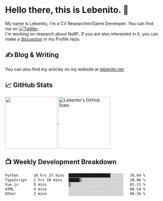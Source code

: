 # Hello there, this is Lebenito. 👋 

My name is Lebenito, I'm a CV Researcher/Game Developer. You can find me on [![Twitter][1.2]][1].  
I'm working on research about NeRF. If you are also interested in it, you can make a [discussion](https://github.com/lebenito030/lebenito030/discussions) in my Profile repo.

## &#x270d; Blog & Writing

You can also find my articles on my website at [lebenito.net](https://blogs.lebenito.net/).

## &#x1f4c8; GitHub Stats

<a href="https://github.com/lebenito030/lebenito030">
  <img align="center" height="170" src="https://github-readme-stats.vercel.app/api/top-langs/?username=lebenito030&layout=compact&langs_count=10" />
</a>
<a href="https://github.com/lebenito030/lebenito030">
  <img align="center" height="170" src="https://github-readme-stats.vercel.app/api?username=lebenito030&show_icons=true&theme=graywhite" alt="Lebenito's GitHub Stats" />
</a>

## 📺 Weekly Development Breakdown

<!--START_SECTION:waka-->

```txt
Python       10 hrs 27 mins  ███████████████████░░░░░░   76.64 %
TypeScript   2 hrs 50 mins   █████▒░░░░░░░░░░░░░░░░░░░   20.86 %
Vue.js       9 mins          ▒░░░░░░░░░░░░░░░░░░░░░░░░   01.15 %
HTML         4 mins          ░░░░░░░░░░░░░░░░░░░░░░░░░   00.54 %
Other        2 mins          ░░░░░░░░░░░░░░░░░░░░░░░░░   00.36 %
```

<!--END_SECTION:waka-->

<!-- links to social media icons -->

<!-- icons with padding -->

[1.1]: http://i.imgur.com/tXSoThF.png (twitter icon with padding)
[2.1]: http://i.imgur.com/0o48UoR.png (github icon with padding)

<!-- icons without padding -->

[1.2]: http://i.imgur.com/wWzX9uB.png (twitter icon without padding)
[2.2]: http://i.imgur.com/9I6NRUm.png (github icon without padding)


<!-- links to your social media accounts -->

[1]: https://twitter.com/Lebenito030
[2]: https://github.com/lebenito030


<!-- Resources -->
<!-- Icons: https://simpleicons.org/ -->
<!-- GitHub Stats: https://github.com/anuraghazra/github-readme-stats -->
<!-- Emojis: https://emojipedia.org/emoji/ -->
<!-- HTML Emojis: https://www.fileformat.info/index.htm -->
<!-- Shields: https://shields.io/ -->
<!-- Awesome GitHub Profile README: https://github.com/abhisheknaiidu/awesome-github-profile-readme -->
